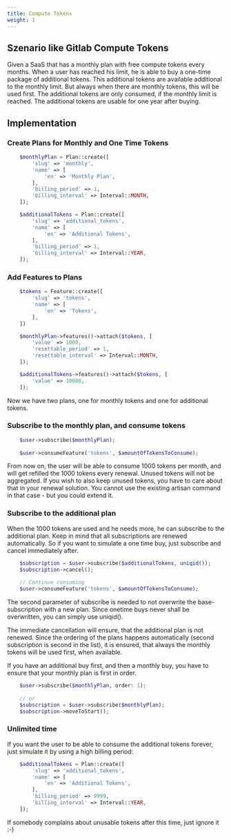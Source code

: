 ```yaml
---
title: Compute Tokens
weight: 1
---
```


## Szenario like Gitlab Compute Tokens

Given a SaaS that has a monthly plan with free compute tokens every months.
When a user has reached his limit, he is able to buy a one-time package of additional
tokens. This additional tokens are available additional to the monthly limit. 
But always when there are monthly tokens, this will be used first. The additional
tokens are only consumed, if the monthly limit is reached. The additional tokens
are usable for one year after buying.

## Implementation

### Create Plans for Monthly and One Time Tokens

```php
    $monthlyPlan = Plan::create([
        'slug' => 'monthly',
        'name' => [
            'en' => 'Monthly Plan',
        ],
        'billing_period' => 1,
        'billing_interval' => Interval::MONTH,
    ]);

    $additionalTokens = Plan::create([
        'slug' => 'additional_tokens',
        'name' => [
            'en' => 'Additional Tokens',
        ],
        'billing_period' => 1,
        'billing_interval' => Interval::YEAR,
    ]);
```

### Add Features to Plans

```php
    $tokens = Feature::create([
        'slug' => 'tokens',
        'name' => [
            'en' => 'Tokens',
        ],
    ])

    $monthlyPlan->features()->attach($tokens, [
        'value' => 1000,
        'resettable_period' => 1,
        'resettable_interval' => Interval::MONTH,
    ]);

    $additionalTokens->features()->attach($tokens, [
        'value' => 10000,
    ]);
```

Now we have two plans, one for monthly tokens and one for additional tokens.

### Subscribe to the monthly plan, and consume tokens

```php
    $user->subscribe($monthlyPlan);
    
    $user->consumeFeature('tokens', $amountOfTokensToConsume);
```

From now on, the user will be able to consume 1000 tokens per month, and will get refilled the 
1000 tokens every renewal. Unused tokens will not be aggregated. If you wish to also keep unused
tokens, you have to care about that in your renewal solution. You cannot use the existing artisan
command in that case - but you could extend it.

### Subscribe to the additional plan

When the 1000 tokens are used and he needs more, he can subscribe to the additional
plan. Keep in mind that all subscriptions are renewed automatically. So if you 
want to simulate a one time buy, just subscribe and cancel immediately after.

```php
    $subscription = $user->subscribe($additionalTokens, uniqid());
    $subscription->cancel();
    
    // Continue consuming
    $user->consumeFeature('tokens', $amountOfTokensToConsume);
```

The second parameter of subscribe is needed to not overwrite the base-subscription with a new plan.
Since onetime buys never shall be overwritten, you can simply use uniqid().

The immediate cancellation will ensure, that the additional plan is not renewed. Since the ordering of
the plans happens automatically (second subscription is second in the list), it is ensured, that always
the monthly tokens will be used first, when available.

If you have an additional buy first, and then a monthly buy, you have to ensure that your monthly
plan is first in order. 

```php
    $user->subscribe($monthlyPlan, order: 1);
    
    // or
    $subscription = $user->subscribe($monthlyPlan);
    $subscription->moveToStart();
```

### Unlimited time

If you want the user to be able to consume the additional tokens forever, just simulate it by
using a high billing period:

```php
    $additionalTokens = Plan::create([
        'slug' => 'additional_tokens',
        'name' => [
            'en' => 'Additional Tokens',
        ],
        'billing_period' => 9999,
        'billing_interval' => Interval::YEAR,
    ]);
```

If somebody complains about unusable tokens after this time, just ignore it :-) 
